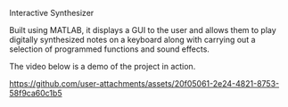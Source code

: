 Interactive Synthesizer

Built using MATLAB, it displays a GUI to the user and allows them to play digitally synthesized notes on a keyboard along with carrying out a selection of programmed functions and sound effects.

The video below is a demo of the project in action.


https://github.com/user-attachments/assets/20f05061-2e24-4821-8753-58f9ca60c1b5

